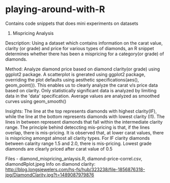 # playing-around-with-R
Contains code snippets that does mini experiments on datasets

1. Mispricing Analysis 

Description: 
Using a dataset which contains information on the carat value, clarity (or grade) and price for various types of diamonds, 
an R snippet determines whether there has been a mispricing for a category(or grade) of diamonds.

Method:
Analyze diamond price based on diamond clarity(or grade) using ggplot2 package. 
A scatterplot is gnerated using ggplot2 package, overriding the plot defaults using aesthetic specifications(aes(), geom_point()). This enables us to clearly analyze the carat v/s price data based on clarity. 
Only statistically significant data is analyzed by limiting data in the 'data' specification. 
Average values are analyzed as smoothed curves using geom_smooth() 

Insights:
The line at the top represents diamonds with highest clarity(IF), while the line at the bottom represents diamonds with lowest clarity (I1). The lines in between represent diamonds that fall within the intermediate clarity range. 
The principle behind deteccting mis-pricing is that, if the lines overlap, there is mis-pricing. 
It is observed that, at lower carat values, there is mispricing amongst almost all clarity types.
For IF clarity diamonds between calarity range 1.5 and 2.0, there is mis-pricing.
Lowest grade diamonds are clearly priced after carat value of 0.5

Files - diamond_mispricing_anlaysis.R, diamond-price-correl.csv, diamondRplot.jpeg
Info on diamond clarity: http://blog.longsjewelers.com/hs-fs/hub/323238/file-1856876318-jpg/DiamondClarity.jpg?t=1489087979876

